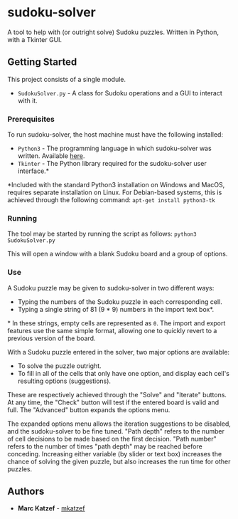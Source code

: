 # sudoku-solver

A tool to help with (or outright solve) Sudoku puzzles. Written in Python, with a Tkinter GUI.

## Getting Started

This project consists of a single module.
* `SudokuSolver.py` - A class for Sudoku operations and a GUI to interact with it.

### Prerequisites

To run sudoku-solver, the host machine must have the following installed:
* `Python3` - The programming language in which sudoku-solver was written. Available [here](https://www.python.org/).
* `Tkinter` - The Python library required for the sudoku-solver user interface.\*

\*Included with the standard Python3 installation on Windows and MacOS, requires separate installation on Linux. For Debian-based systems, this is achieved through the following command:
`apt-get install python3-tk`

### Running

The tool may be started by running the script as follows:
`python3 SudokuSolver.py` 

This will open a window with a blank Sudoku board and a group of options.

### Use

A Sudoku puzzle may be given to sudoku-solver in two different ways:
* Typing the numbers of the Sudoku puzzle in each corresponding cell.
* Typing a single string of 81 (9 \* 9) numbers in the import text box\*.

\* In these strings, empty cells are represented as `0`. The import and export features use the same simple format, allowing one to quickly revert to a previous version of the board.

With a Sudoku puzzle entered in the solver, two major options are available:
* To solve the puzzle outright.
* To fill in all of the cells that only have one option, and display each cell's resulting options (suggestions).

These are respectively achieved through the "Solve" and "Iterate" buttons. At any time, the "Check" button will test if the entered board is valid and full. The "Advanced" button expands the options menu.

The expanded options menu allows the iteration suggestions to be disabled, and the sudoku-solver to be fine tuned. "Path depth" refers to the number of cell decisions to be made based on the first decision. "Path number" refers to the number of times "path depth" may be reached before conceding. Increasing either variable (by slider or text box) increases the chance of solving the given puzzle, but also increases the run time for other puzzles.

## Authors

* **Marc Katzef** - [mkatzef](https://github.com/mkatzef)
